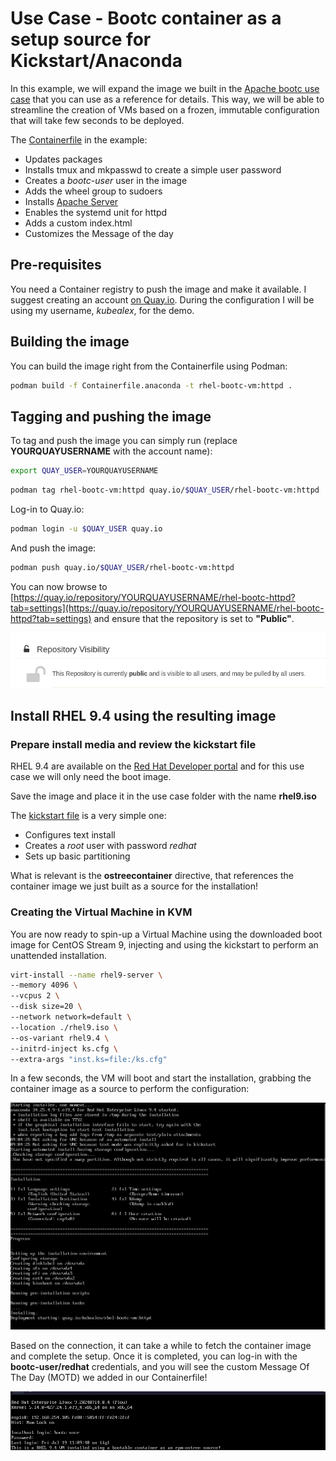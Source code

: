 # Use Case - Bootc container as a setup source for Kickstart/Anaconda

In this example, we will expand the image we built in the [Apache bootc use case](../httpd-bootc-container/) that you can use as a reference for details.
This way, we will be able to streamline the creation of VMs based on a frozen, immutable configuration that will take few seconds to be deployed.

The [Containerfile](./Containerfile.anaconda) in the example:

- Updates packages
- Installs tmux and mkpasswd to create a simple user password
- Creates a *bootc-user* user in the image
- Adds the wheel group to sudoers
- Installs [Apache Server](https://httpd.apache.org/)
- Enables the systemd unit for httpd
- Adds a custom index.html
- Customizes the Message of the day

## Pre-requisites

You need a Container registry to push the image and make it available. I suggest creating an account [on Quay.io](https://quay.io/).
During the configuration I will be using my username, *kubealex*, for the demo.

## Building the image

You can build the image right from the Containerfile using Podman:

```bash
podman build -f Containerfile.anaconda -t rhel-bootc-vm:httpd .
```

## Tagging and pushing the image

To tag and push the image you can simply run (replace **YOURQUAYUSERNAME** with the account name):


```bash
export QUAY_USER=YOURQUAYUSERNAME
```

```bash
podman tag rhel-bootc-vm:httpd quay.io/$QUAY_USER/rhel-bootc-vm:httpd
```

Log-in to Quay.io:

```bash
podman login -u $QUAY_USER quay.io
```

And push the image:

```bash
podman push quay.io/$QUAY_USER/rhel-bootc-vm:httpd
```

You can now browse to [https://quay.io/repository/YOURQUAYUSERNAME/rhel-bootc-httpd?tab=settings](https://quay.io/repository/YOURQUAYUSERNAME/rhel-bootc-httpd?tab=settings) and ensure that the repository is set to **"Public"**.

![](./assets/quay-repo-public.png)


## Install RHEL 9.4 using the resulting image

### Prepare install media and review the kickstart file

RHEL 9.4 are available on the [Red Hat Developer portal](https://developers.redhat.com/content-gateway/file/rhel/Red_Hat_Enterprise_Linux_9.4/rhel-9.4-x86_64-boot.iso) and for this use case we will only need the boot image.

Save the image and place it in the use case folder with the name **rhel9.iso**

The [kickstart file](ks.cfg) is a very simple one:

- Configures text install
- Creates a *root* user with password *redhat*
- Sets up basic partitioning

What is relevant is the **ostreecontainer** directive, that references the container image we just built as a source for the installation!

### Creating the Virtual Machine in KVM

You are now ready to spin-up a Virtual Machine using the downloaded boot image for CentOS Stream 9, injecting and using the kickstart to perform an unattended installation.

```bash
virt-install --name rhel9-server \
--memory 4096 \
--vcpus 2 \
--disk size=20 \
--network network=default \
--location ./rhel9.iso \
--os-variant rhel9.4 \
--initrd-inject ks.cfg \
--extra-args "inst.ks=file:/ks.cfg"
```

In a few seconds, the VM will boot and start the installation, grabbing the container image as a source to perform the configuration:

![](./assets/anaconda-setup.png)

Based on the connection, it can take a while to fetch the container image and complete the setup. Once it is completed, you can log-in with the **bootc-user/redhat** credentials, and you will see the custom Message Of The Day (MOTD) we added in our Containerfile!

![](./assets/vm-up-motd.png)
